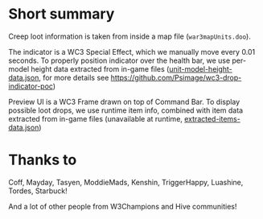 # Short summary

Creep loot information is taken from inside a map file (`war3mapUnits.doo`).

The indicator is a WC3 Special Effect, which we manually move every 0.01 seconds.
To properly position indicator over the health bar, we use per-model height data extracted from in-game files
([unit-model-height-data.json](../../../scripts/loot-indicator/model-heights/unit-model-height-data.json),
for more details see https://github.com/Psimage/wc3-drop-indicator-poc)

Preview UI is a WC3 Frame drawn on top of Command Bar.
To display possible loot drops, we use runtime item info, combined with item data extracted from in-game files 
(unavailable at runtime, [extracted-items-data.json](../../../scripts/loot-indicator/items-db/extracted-items-data.json))

# Thanks to

Coff, Mayday, Tasyen, ModdieMads, Kenshin, TriggerHappy, Luashine, Tordes, Starbuck!

And a lot of other people from W3Champions and Hive communities!
